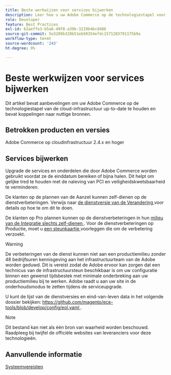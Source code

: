 ```yaml
---
title: Beste werkwijzen voor services bijwerken
description: Leer hoe u uw Adobe Commerce op de technologiestapel voor cloudinfrastructuur up-to-date houdt.
role: Developer
feature: Best Practices
exl-id: 62aeffe3-b5a6-49f8-a39b-3219b46cd486
source-git-commit: 5e3289b328b51eb50354efdc1571283791175b9a
workflow-type: tm+mt
source-wordcount: '243'
ht-degree: 0%

---
```


# Beste werkwijzen voor services bijwerken

Dit artikel bevat aanbevelingen om uw Adobe Commerce op de technologiestapel van de cloud-infrastructuur up-to-date te houden en bevat koppelingen naar nuttige bronnen.

## Betrokken producten en versies

Adobe Commerce op cloudinfrastructuur 2.4.x en hoger

## Services bijwerken

Upgrade de services en onderdelen die door Adobe Commerce worden gebruikt voordat ze de einddatum bereiken of bijna halen. Dit helpt om gelijke tred te houden met de naleving van PCI en veiligheidskwetsbaarheid te verminderen.

De klanten op de plannen van de Aanzet kunnen zelf-dienen op de dienstverbeteringen. Verwijs naar [ de dienstversie van de Verandering ](https://experienceleague.adobe.com/nl/docs/commerce-cloud-service/user-guide/configure/service/services-yaml#change-service-version) voor details op hoe te om dit te doen.

De klanten op Pro plannen kunnen op de dienstverbeteringen in hun [ milieu van de Integratie slechts zelf-dienen ](https://experienceleague.adobe.com/docs/commerce-knowledge-base/kb/announcements/commerce-announcements/integration-environment-enhancement-request-pro-and-starter.html?lang=nl-NL). Voor de dienstverbeteringen op Productie, moet u [ een steunkaartje ](https://experienceleague.adobe.com/docs/commerce-knowledge-base/kb/help-center-guide/magento-help-center-user-guide.html?lang=nl-NL#submit-ticket) voorleggen die om de verbetering verzoekt.

>[!WARNING]
>
>De verbeteringen van de dienst kunnen niet aan een productiemilieu zonder 48 bedrijfsuren kennisgeving aan het infrastructuurteam van de Adobe worden geduwd. Dit is vereist zodat de Adobe ervoor kan zorgen dat een technicus van de infrastructuursteun beschikbaar is om uw configuratie binnen een gewenst tijdsbestek met minimale onderbreking aan uw productiemilieu bij te werken. Adobe raadt u aan uw site in de onderhoudsmodus te zetten tijdens de serviceupgrade.

U kunt de lijst van de dienstversies en eind-van-leven data in het volgende dossier bekijken: [ https://github.com/magento/ece-tools/blob/develop/config/eol.yaml ](https://github.com/magento/ece-tools/blob/develop/config/eol.yaml).

>[!NOTE]
>
>Dit bestand kan niet als één bron van waarheid worden beschouwd. Raadpleeg bij twijfel de officiële websites van leveranciers voor deze technologieën.

## Aanvullende informatie

[Systeemvereisten](../../../installation/system-requirements.md)
